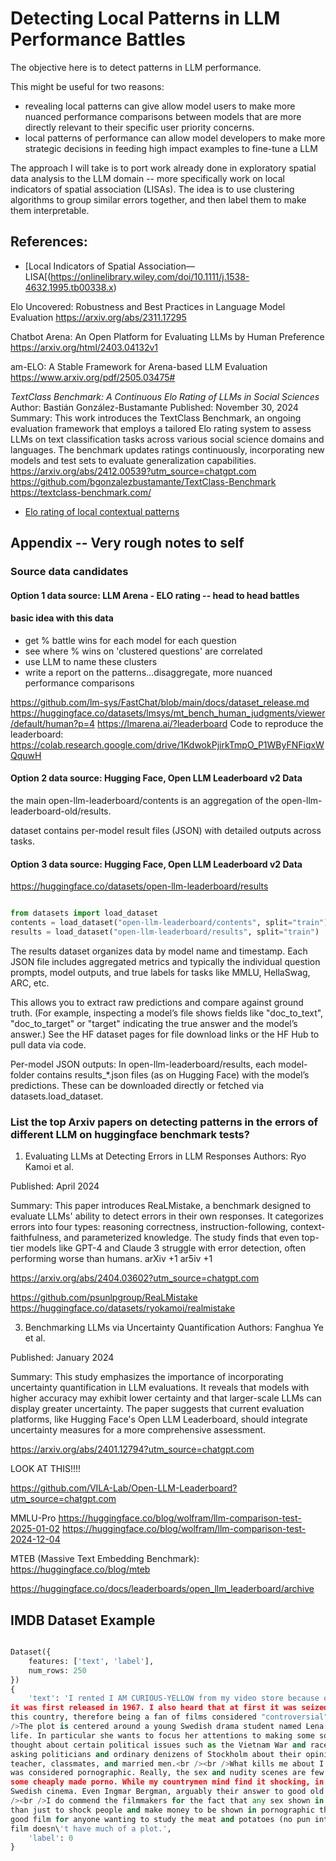 # Detecting Local Patterns in LLM Performance Battles

The objective here is to detect patterns in LLM performance.

This might be useful for two reasons:

-   revealing local patterns can give allow model users to make more nuanced performance comparisons between models that are more directly relevant to their specific user priority concerns.
-   local patterns of performance can allow model developers to make more strategic decisions in feeding high impact examples to fine-tune a LLM

The approach I will take is to port work already done in exploratory spatial
data analysis to the LLM domain -- more specifically work on local indicators
of spatial association (LISAs). The idea is to use clustering algorithms to
group similar errors together, and then label them to make them interpretable.

## References:

-   [Local Indicators of Spatial Association—LISA[(https://onlinelibrary.wiley.com/doi/10.1111/j.1538-4632.1995.tb00338.x)

Elo Uncovered: Robustness and Best Practices in Language Model Evaluation
https://arxiv.org/abs/2311.17295

Chatbot Arena: An Open Platform for Evaluating LLMs by Human Preference
https://arxiv.org/html/2403.04132v1

am-ELO: A Stable Framework for Arena-based LLM Evaluation
https://www.arxiv.org/pdf/2505.03475#

_TextClass Benchmark: A Continuous Elo Rating of LLMs in Social Sciences_
Author: Bastián González-Bustamante
Published: November 30, 2024
Summary: This work introduces the TextClass Benchmark, an ongoing evaluation framework that employs a tailored Elo rating system to assess LLMs on text classification tasks across various social science domains and languages. The benchmark updates ratings continuously, incorporating new models and test sets to evaluate generalization capabilities.
https://arxiv.org/abs/2412.00539?utm_source=chatgpt.com
https://github.com/bgonzalezbustamante/TextClass-Benchmark
https://textclass-benchmark.com/

-   [Elo rating of local contextual patterns](https://colab.ws/articles/10.1109%2FCCDC.2011.5968634)

## Appendix -- Very rough notes to self

### Source data candidates

#### Option 1 data source: LLM Arena - ELO rating -- head to head battles

#### basic idea with this data

-   get % battle wins for each model for each question
-   see where % wins on 'clustered questions' are correlated
-   use LLM to name these clusters
-   write a report on the patterns...disaggregate, more nuanced performance comparisons

https://github.com/lm-sys/FastChat/blob/main/docs/dataset_release.md
https://huggingface.co/datasets/lmsys/mt_bench_human_judgments/viewer/default/human?p=4
https://lmarena.ai/?leaderboard
Code to reproduce the leaderboard:
https://colab.research.google.com/drive/1KdwokPjirkTmpO_P1WByFNFiqxWQquwH

#### Option 2 data source: Hugging Face, Open LLM Leaderboard v2 Data

the main open-llm-leaderboard/contents is an aggregation of the open-llm-leaderboard-old/results.

dataset contains per-model result files (JSON) with detailed outputs across tasks.

#### Option 3 data source: Hugging Face, Open LLM Leaderboard v2 Data

https://huggingface.co/datasets/open-llm-leaderboard/results

```python

from datasets import load_dataset
contents = load_dataset("open-llm-leaderboard/contents", split="train")
results = load_dataset("open-llm-leaderboard/results", split="train")
```

The results dataset organizes data by model name and timestamp. Each JSON file includes aggregated metrics and typically the individual question prompts, model outputs, and true labels for tasks like MMLU, HellaSwag, ARC, etc.

This allows you to extract raw predictions and compare against ground truth. (For example, inspecting a model’s file shows fields like "doc_to_text", "doc_to_target" or "target" indicating the true answer and the model’s answer.) See the HF dataset pages for file download links or the HF Hub to pull data via code.

Per-model JSON outputs: In open-llm-leaderboard/results, each model-folder contains results\_\*.json files (as on Hugging Face) with the model’s predictions. These can be downloaded directly or fetched via datasets.load_dataset.

### List the top Arxiv papers on detecting patterns in the errors of different LLM on huggingface benchmark tests?

1. Evaluating LLMs at Detecting Errors in LLM Responses
   Authors: Ryo Kamoi et al.

Published: April 2024

Summary: This paper introduces ReaLMistake, a benchmark designed to evaluate LLMs' ability to detect errors in their own responses. It categorizes errors into four types: reasoning correctness, instruction-following, context-faithfulness, and parameterized knowledge. The study finds that even top-tier models like GPT-4 and Claude 3 struggle with error detection, often performing worse than humans.
arXiv
+1
ar5iv
+1

https://arxiv.org/abs/2404.03602?utm_source=chatgpt.com

https://github.com/psunlpgroup/ReaLMistake
https://huggingface.co/datasets/ryokamoi/realmistake

3. Benchmarking LLMs via Uncertainty Quantification
   Authors: Fanghua Ye et al.

Published: January 2024

Summary: This study emphasizes the importance of incorporating uncertainty quantification in LLM evaluations. It reveals that models with higher accuracy may exhibit lower certainty and that larger-scale LLMs can display greater uncertainty. The paper suggests that current evaluation platforms, like Hugging Face's Open LLM Leaderboard, should integrate uncertainty measures for a more comprehensive assessment.

https://arxiv.org/abs/2401.12794?utm_source=chatgpt.com

LOOK AT THIS!!!!

https://github.com/VILA-Lab/Open-LLM-Leaderboard?utm_source=chatgpt.com

MMLU-Pro
https://huggingface.co/blog/wolfram/llm-comparison-test-2025-01-02
https://huggingface.co/blog/wolfram/llm-comparison-test-2024-12-04

MTEB (Massive Text Embedding Benchmark):
https://huggingface.co/blog/mteb

https://huggingface.co/docs/leaderboards/open_llm_leaderboard/archive

## IMDB Dataset Example

```python

Dataset({
    features: ['text', 'label'],
    num_rows: 250
})
{
    'text': 'I rented I AM CURIOUS-YELLOW from my video store because of all the controversy that surrounded it when
it was first released in 1967. I also heard that at first it was seized by U.S. customs if it ever tried to enter
this country, therefore being a fan of films considered "controversial" I really had to see this for myself.<br /><br
/>The plot is centered around a young Swedish drama student named Lena who wants to learn everything she can about
life. In particular she wants to focus her attentions to making some sort of documentary on what the average Swede
thought about certain political issues such as the Vietnam War and race issues in the United States. In between
asking politicians and ordinary denizens of Stockholm about their opinions on politics, she has sex with her drama
teacher, classmates, and married men.<br /><br />What kills me about I AM CURIOUS-YELLOW is that 40 years ago, this
was considered pornographic. Really, the sex and nudity scenes are few and far between, even then it\'s not shot like
some cheaply made porno. While my countrymen mind find it shocking, in reality sex and nudity are a major staple in
Swedish cinema. Even Ingmar Bergman, arguably their answer to good old boy John Ford, had sex scenes in his films.<br
/><br />I do commend the filmmakers for the fact that any sex shown in the film is shown for artistic purposes rather
than just to shock people and make money to be shown in pornographic theaters in America. I AM CURIOUS-YELLOW is a
good film for anyone wanting to study the meat and potatoes (no pun intended) of Swedish cinema. But really, this
film doesn\'t have much of a plot.',
    'label': 0
}
```
